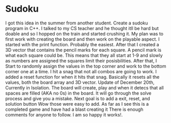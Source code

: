 # Sudoku
I got this idea in the summer from another student. Create a sudoku program in C++.
I talked to my CS teacher and he thought itll be hard but doable and so I hopped on the train and started crushing it.
My plan was to first work with creating the board and then work on the playable aspect.
I started with the print function. Probably the easiest.
After that I created a 3D vector that contains the pencil marks for each square.
A pencil mark is what each square could be. This means that they all start at 1-9 and slowly as numbers are assigned the squares limit their posisbilities.
After that, I Start to randomly assign the values in the top corner and work to the bottom corner one at a time.
I hit a snag that not all combos are going to work.
I added a reset function for when it hits that snag.
Basically it resets all the values, both the board array and 3D vector.
Update of December 20th, Currently in Isolation.
The board will create, play and when it detecs that all spaces are filled (AKA no 0s) in the board. It will go through the solve process and give you a mistake.
Next goal is to add a exit, reset, and solution button
Wow those were easy to add.
As far as I see this is a completed game and have had a blast creating it
There is enough comments for anyone to follow.
I am so happy it works!.
